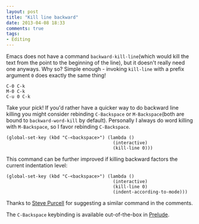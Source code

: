 ```yaml
---
layout: post
title: "Kill line backward"
date: 2013-04-08 18:33
comments: true
tags:
- Editing
---
```


Emacs does not have a command `backward-kill-line`(which would kill
the text from the point to the beginning of the line), but it doesn't
really need one anyways. Why so? Simple enough - invoking `kill-line`
with a prefix argument `0` does exactly the same thing!

```
C-0 C-k
M-0 C-k
C-u 0 C-k
```

Take your pick! If you'd rather have a quicker way to do backward line
killing you might consider rebinding `C-Backspace` or
`M-Backspace`(both are bound to `backward-word-kill` by
default). Personally I always do word killing with `M-Backspace`, so I
favor rebinding `C-Backspace`.

``` elisp
(global-set-key (kbd "C-<backspace>") (lambda ()
                                        (interactive)
                                        (kill-line 0)))
```

This command can be further improved if killing backward factors the
current indentation level:

``` elisp
(global-set-key (kbd "C-<backspace>") (lambda ()
                                        (interactive)
                                        (kill-line 0)
                                        (indent-according-to-mode)))
```

Thanks to [Steve Purcell](https://twitter.com/sanityinc) for
suggesting a similar command in the comments.

The `C-Backspace` keybinding is available out-of-the-box in
[Prelude](https://github.com/bbatsov/prelude).
